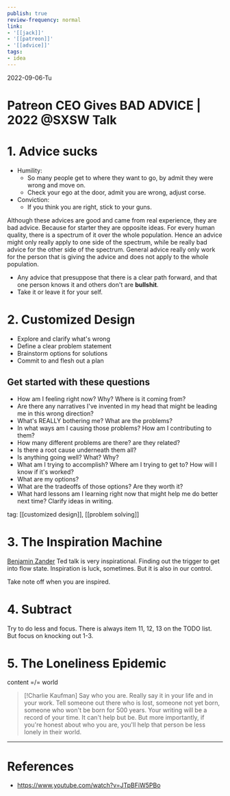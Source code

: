 ```yaml
---
publish: true
review-frequency: normal
link:
- '[[jack]]'
- '[[patreon]]'
- '[[advice]]'
tags:
- idea
---
```

2022-09-06-Tu

# Patreon CEO Gives BAD ADVICE | 2022 @SXSW Talk
# 1. Advice sucks
- Humility: 
    - So many people get to where they want to go, by admit they were wrong and move on.
    - Check your ego at the door, admit you are wrong, adjust corse.
- Conviction:
    - If you think you are right, stick to your guns.
    
Although these advices are good and came from real experience, they are bad advice. Because for starter they are opposite ideas.
For every human quality, there is a spectrum of it over the whole population. Hence an advice might only really apply to one side of the spectrum, while be really bad advice for the other side of the spectrum.
General advice really only work for the person that is giving the advice and does not apply to the whole population.

- Any advice that presuppose that there is a clear path forward, and that one person knows it and others don't are **bullshit**.
- Take it or leave it for your self.
   
# 2. Customized Design
- Explore and clarify what's wrong
- Define a clear problem statement
- Brainstorm options for solutions
- Commit to and flesh out a plan

## Get started with these questions
- How am I feeling right now? Why? Where is it coming from?
- Are there any narratives I've invented in my head that might be leading me in this wrong direction?
- What's REALLY bothering me? What are the problems?
- In what ways am I causing those problems? How am I contributing to them?
- How many different problems are there? are they related?
- Is there a root cause underneath them all?
- Is anything going well? What? Why?
- What am I trying to accomplish? Where am I trying to get to? How will I know if it's worked?
- What are my options?
- What are the tradeoffs of those options? Are they worth it?
- What hard lessons am I learning right now that might help me do better next time?
Clarify ideas in writing.

tag: [[customized design]], [[problem solving]]

# 3. The Inspiration Machine
[Benjamin Zander](https://www.ted.com/talks/benjamin_zander_the_transformative_power_of_classical_music?language=en) Ted talk is very inspirational.
Finding out the trigger to get into flow state.
Inspiration is luck, sometimes. But it is also in our control.

Take note off when you are inspired.

# 4. Subtract
Try to do less and focus.
There is always item 11, 12, 13 on the TODO list. But focus on knocking out 1-3.

# 5. The Loneliness Epidemic
content =/= world

> [!Charlie Kaufman]
> Say who you are. Really say it in your life and in your work. Tell someone out there who is lost, someone not yet born, someone who won't be born for 500 years. Your writing will be a record of your time. It can't help but be. But more importantly, if you're honest about who you are, you'll help that person be less lonely in their world.

---
# References
- https://www.youtube.com/watch?v=JTpBFiW5PBo